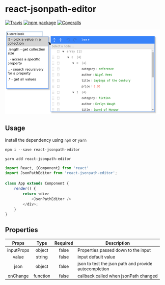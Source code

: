# react-jsonpath-editor

[![Travis][build-badge]][build]
[![npm package][npm-badge]][npm]
[![Coveralls][coveralls-badge]][coveralls]

![alt text](docs/react-jsonpath-editor.png "React json path editor")

## Usage

install the dependency using `npm` or `yarn`

```
npm i --save react-jsonpath-editor
```


```
yarn add react-jsonpath-editor
```

```javascript
import React, {Component} from 'react'
import JsonPathEditor from 'react-jsonpath-editor';

class App extends Component {
    render() {
        return <div>
            <JsonPathEditor />
        </div>;
    }
}
```

## Properties

| Props         | Type          | Required  | Description                                           |
|:-------------:|:-------------:|:---------:|-------------------------------------------------------|
|   inputProps  |    object     |   false   | Properties passed down to the input                   |
|     value     |    string     |   false   | input default value                                   |
|     json      |    object     |   false   | json to test the json path and provide autocompletion |
|    onChange   |   function    |   false   | callback called when jsonPath changed                 |

[build-badge]: https://img.shields.io/travis/JeanBaptisteWATENBERG/react-jsonpath-editor/master.png?style=flat-square
[build]: https://travis-ci.org/JeanBaptisteWATENBERG/react-jsonpath-editor

[npm-badge]: https://img.shields.io/npm/v/npm-package.png?style=flat-square
[npm]: https://www.npmjs.com/package/react-jsonpath-editor

[coveralls-badge]: https://img.shields.io/coveralls/JeanBaptisteWATENBERG/react-jsonpath-editor/master.png?style=flat-square
[coveralls]: https://coveralls.io/github/JeanBaptisteWATENBERG/react-jsonpath-editor
